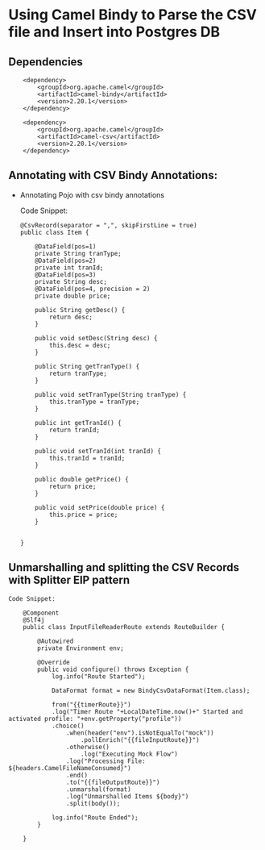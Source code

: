 # Using Camel Bindy to Parse the CSV file and Insert into Postgres DB


## Dependencies

		<dependency>
			<groupId>org.apache.camel</groupId>
			<artifactId>camel-bindy</artifactId>
			<version>2.20.1</version>
		</dependency>
		
		<dependency>
			<groupId>org.apache.camel</groupId>
			<artifactId>camel-csv</artifactId>
			<version>2.20.1</version>
		</dependency>
		
		
## Annotating with CSV Bindy Annotations:

-	Annotating Pojo with csv bindy annotations
			
	Code Snippet:
	
		@CsvRecord(separator = ",", skipFirstLine = true)
		public class Item {

			@DataField(pos=1)
			private String tranType;
			@DataField(pos=2)
			private int tranId;
			@DataField(pos=3)
			private String desc;
			@DataField(pos=4, precision = 2)
			private double price;

			public String getDesc() {
				return desc;
			}

			public void setDesc(String desc) {
				this.desc = desc;
			}

			public String getTranType() {
				return tranType;
			}

			public void setTranType(String tranType) {
				this.tranType = tranType;
			}

			public int getTranId() {
				return tranId;
			}

			public void setTranId(int tranId) {
				this.tranId = tranId;
			}

			public double getPrice() {
				return price;
			}

			public void setPrice(double price) {
				this.price = price;
			}


		}
		
## Unmarshalling and splitting the CSV Records with Splitter EIP pattern

	Code Snippet:
	
		@Component
		@Slf4j
		public class InputFileReaderRoute extends RouteBuilder {
			
			@Autowired
			private Environment env;

			@Override
			public void configure() throws Exception {
				log.info("Route Started");
				
				DataFormat format = new BindyCsvDataFormat(Item.class);
				
				from("{{timerRoute}}")
				.log("Timer Route "+LocalDateTime.now()+" Started and activated profile: "+env.getProperty("profile"))
				.choice()
					.when(header("env").isNotEqualTo("mock"))
						.pollEnrich("{{fileInputRoute}}")
					.otherwise()
						.log("Executing Mock Flow")
					.log("Processing File: ${headers.CamelFileNameConsumed}")
					.end()
					.to("{{fileOutputRoute}}")
					.unmarshal(format)
					.log("Unmarshalled Items ${body}")
					.split(body());
				
				log.info("Route Ended");
			}

		}

